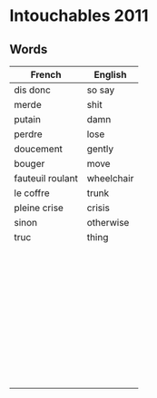 # Intouchables 2011
## Words
| French | English |
| ------ | ------- |
| dis donc | so say |
| merde | shit |
| putain | damn |
| perdre | lose |
| doucement | gently |
| bouger | move |
| fauteuil roulant | wheelchair |
| le coffre | trunk |
| pleine crise | crisis |
| sinon | otherwise |
| truc | thing |
|  |  |
|  |  |
|  |  |
|  |  |
|  |  |
|  |  |
|  |  |
|  |  |
|  |  |
|  |  |
|  |  |
|  |  |
|  |  |
|  |  |
|  |  |
|  |  |
|  |  |
|  |  |
|  |  |
|  |  |
|  |  |
|  |  |
|  |  |
|  |  |
|  |  |
|  |  |
|  |  |
|  |  |
|  |  |
|  |  |
|  |  |
|  |  |
|  |  |
|  |  |
|  |  |
|  |  |
|  |  |
|  |  |
|  |  |
|  |  |
|  |  |
|  |  |


